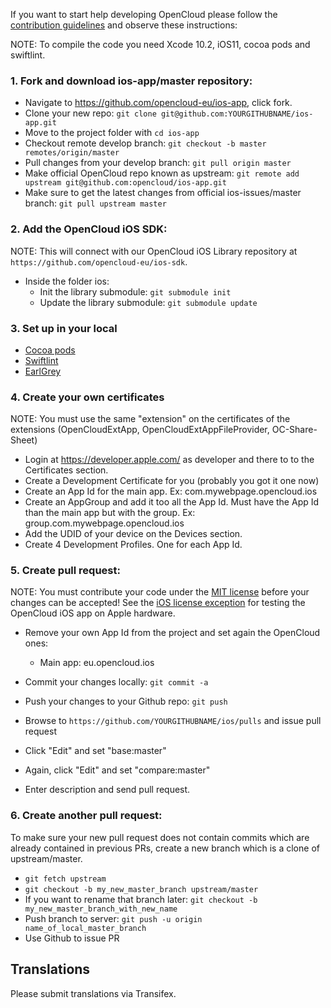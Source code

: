If you want to start help developing OpenCloud please follow the [contribution guidelines][0] and observe these instructions:


NOTE: To compile the code you need Xcode 10.2, iOS11, cocoa pods and swiftlint.

### 1. Fork and download ios-app/master repository:

* Navigate to https://github.com/opencloud-eu/ios-app, click fork.
* Clone your new repo: ```git clone git@github.com:YOURGITHUBNAME/ios-app.git```
* Move to the project folder with ```cd ios-app```
* Checkout remote develop branch: ```git checkout -b master remotes/origin/master```
* Pull changes from your develop branch: ```git pull origin master```
* Make official OpenCloud repo known as upstream: ```git remote add upstream git@github.com:opencloud/ios-app.git```
* Make sure to get the latest changes from official ios-issues/master branch: ```git pull upstream master```


### 2. Add the OpenCloud iOS SDK:

NOTE: This will connect with our OpenCloud iOS Library repository at ```https://github.com/opencloud-eu/ios-sdk```.

* Inside the folder ios:
  - Init the library submodule: ```git submodule init```
  - Update the library submodule: ```git submodule update```

### 3. Set up in your local

* [Cocoa pods][cocoapods]
* [Swiftlint][swiftlint]
* [EarlGrey][earlGrey]

[cocoapods]:https://cocoapods.org/
[swiftlint]:https://github.com/realm/SwiftLint/blob/master/README.md
[earlGrey]:https://github.com/google/EarlGrey/blob/master/docs/install-and-run.md#cocoapods-installation

### 4. Create your own certificates

NOTE: You must use the same "extension" on the certificates of the extensions (OpenCloudExtApp, OpenCloudExtAppFileProvider, OC-Share-Sheet)

* Login at https://developer.apple.com/ as developer and there to to the Certificates section.
* Create a Development Certificate for you (probably you got it one now)
* Create an App Id for the main app. Ex: com.mywebpage.opencloud.ios
* Create an AppGroup and add it too all the App Id. Must have the App Id than the main app but with the group. Ex: group.com.mywebpage.opencloud.ios
* Add the UDID of your device on the Devices section.
* Create 4 Development Profiles. One for each App Id.

### 5. Create pull request:

NOTE: You must contribute your code under the [MIT license][2] before your changes can be accepted! See the [iOS license exception][3] for testing the OpenCloud iOS app on Apple hardware.

* Remove your own App Id from the project and set again the OpenCloud ones:
  - Main app: eu.opencloud.ios

* Commit your changes locally: ```git commit -a```
* Push your changes to your Github repo: ```git push```
* Browse to ```https://github.com/YOURGITHUBNAME/ios/pulls``` and issue pull request
* Click "Edit" and set "base:master"
* Again, click "Edit" and set "compare:master"
* Enter description and send pull request.

### 6. Create another pull request:

To make sure your new pull request does not contain commits which are already contained in previous PRs, create a new branch which is a clone of upstream/master.

* ```git fetch upstream```
* ```git checkout -b my_new_master_branch upstream/master```
* If you want to rename that branch later: ```git checkout -b my_new_master_branch_with_new_name```
* Push branch to server: ```git push -u origin name_of_local_master_branch```
* Use Github to issue PR

## Translations
Please submit translations via Transifex.



[0]: https://github.com/opencloud-eu/ios-app/CONTRIBUTING.md
[1]: https://opencloud.eu/about/contributor-agreement/
[2]: http://opensource.org/licenses/MIT
[3]: https://opencloud.eu/contribute/iOS-license-exception/

